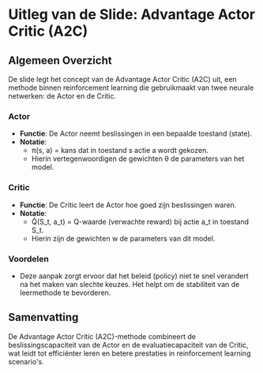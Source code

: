 # Uitleg van de Slide: Advantage Actor Critic (A2C)

## Algemeen Overzicht
De slide legt het concept van de Advantage Actor Critic (A2C) uit, een methode binnen reinforcement learning die gebruikmaakt van twee neurale netwerken: de Actor en de Critic.

### Actor
- **Functie**: De Actor neemt beslissingen in een bepaalde toestand (state).
- **Notatie**: 
  - π(s, a) = kans dat in toestand s actie a wordt gekozen.
  - Hierin vertegenwoordigen de gewichten θ de parameters van het model.

### Critic
- **Functie**: De Critic leert de Actor hoe goed zijn beslissingen waren.
- **Notatie**: 
  - Q̂(S_t, a_t) = Q-waarde (verwachte reward) bij actie a_t in toestand S_t.
  - Hierin zijn de gewichten w de parameters van dit model.

### Voordelen
- Deze aanpak zorgt ervoor dat het beleid (policy) niet te snel verandert na het maken van slechte keuzes. Het helpt om de stabiliteit van de leermethode te bevorderen.

## Samenvatting
De Advantage Actor Critic (A2C)-methode combineert de beslissingscapaciteit van de Actor en de evaluatiecapaciteit van de Critic, wat leidt tot efficiënter leren en betere prestaties in reinforcement learning scenario's.